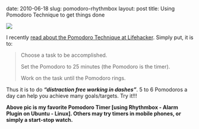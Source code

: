 date: 2010-06-18
slug: pomodoro-rhythmbox
layout: post
title: Using Pomodoro Technique to get things done


<p><img src="http://a.yfrog.com/img526/2415/activatethealarmclock00.jpg"/></p>

<p>I recently <a target="_blank" href="http://lifehacker.com/5554725/the-pomodoro-technique-trains-your-brain-away-from-distractions">read about the Pomodoro Technique at Lifehacker</a>. Simply put, it is to:</p>

<blockquote>

<p>Choose a task to be accomplished.</p>

<p>Set the Pomodoro to 25 minutes (the Pomodoro is the timer).</p>

<p>Work on the task until the Pomodoro rings.</p>

</blockquote>

<p>Thus it is to do <em><strong>&#8220;distraction free working in dashes&#8221;</strong></em>. 5 to 6 Pomodoros a day can help you achieve many goals/targets. Try it!!!</p>

<p><strong>Above pic is my favorite Pomodoro Timer [using Rhythmbox - Alarm Plugin on Ubuntu - Linux]. Others may try timers in mobile phones, or simply a start-stop watch.</strong></p>
